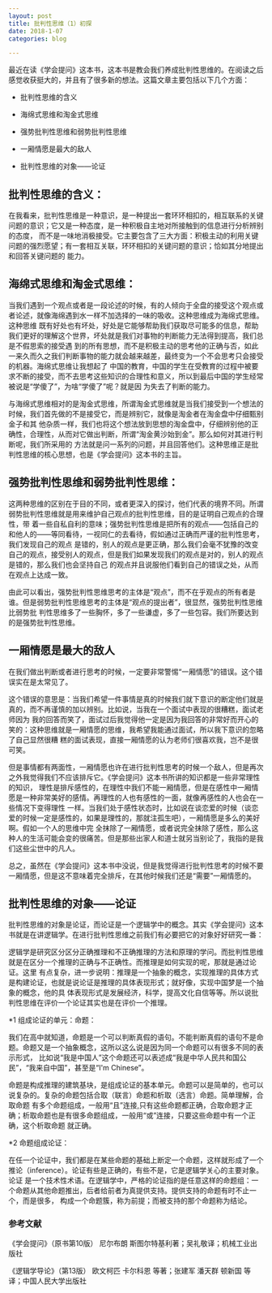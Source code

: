 ```yaml
---
layout: post
title: 批判性思维（1）初探
date: 2018-1-07
categories: blog

---
```


最近在读《学会提问》这本书，这本书是教会我们养成批判性思维的。在阅读之后感觉收获挺大的，并且有了很多新的想法。这篇文章主要包括以下几个方面：

* 批判性思维的含义

* 海绵式思维和淘金式思维

* 强势批判性思维和弱势批判性思维

* 一厢情愿是最大的敌人

* 批判性思维的对象——论证

## 批判性思维的含义：

在我看来，批判性思维是一种意识，是一种提出一套环环相扣的，相互联系的关键问题的意识；它又是一种态度，是一种积极自主地对所接触到的信息进行分析辨别的态度，
而不是一味地消极接受。它主要包含了三大方面：积极主动的利用关键问题的强烈愿望；有一套相互关联，环环相扣的关键问题的意识；恰如其分地提出和回答关键问题的
能力。

## 海绵式思维和淘金式思维：

当我们遇到一个观点或者是一段论述的时候，有的人倾向于全盘的接受这个观点或者论述，就像海绵遇到水一样不加选择的一味的吸收。这种思维成为海绵式思维。这种思维
既有好处也有坏处，好处是它能够帮助我们获取尽可能多的信息，帮助我们更好的理解这个世界，坏处就是我们对事物的判断能力无法得到提高，我们总是不假思索的接受遇
到的所有思想，而不是积极主动的思考他的正确与否，如此一来久而久之我们判断事物的能力就会越来越差，最终变为一个不会思考只会接受的机器。海绵式思维让我想起了
中国的教育，中国的学生在受教育的过程中被要求不断的接受，而不去思考这些知识的合理性和意义，所以到最后中国的学生经常被说是“学傻了”，为啥“学傻了”呢？就是因
为失去了判断的能力。

与海绵式思维相对的是淘金式思维，所谓淘金式思维就是当我们接受到一个想法的时候，我们首先做的不是接受它，而是辨别它，就像是淘金者在淘金盘中仔细甄别金子和其
他杂质一样，我们也将这个想法放到思想的淘金盘中，仔细辨别他的正确性，合理性，从而对它做出判断，所谓“淘金黄沙始到金”。那么如何对其进行判断呢，我们所采用的
方法就是问一系列的问题，并且回答他们。这种思维正是批判性思维的核心思想，也是《学会提问》这本书的主旨。

## 强势批判性思维和弱势批判性思维：

这两种思维的区别在于目的不同，或者更深入的探讨，他们代表的境界不同。所谓弱势批判性思维就是用来维护自己观点的批判性思维，目的是证明自己观点的合理性，带
着一些自私自利的意味；强势批判性思维是把所有的观点——包括自己的和他人的——等同看待，一视同仁的去看待，假如通过正确而严谨的批判性思考，我们发现自己的观点
是错的，别人的观点是更正确，那么我们会毫不犹豫的改变自己的观点，接受别人的观点，但是我们如果发现我们的观点是对的，别人的观点是错的，那么我们也会坚持自己
的观点并且说服他们看到自己的错误之处，从而在观点上达成一致。

由此可以看出，强势批判性思维思考的主体是“观点”，而不在乎观点的所有者是谁。但是弱势批判性思维思考的主体是“观点的提出者”，很显然，强势批判性思维比弱势批
判性思维多了一些胸怀，多了一些谦虚，多了一些包容。我们所要达到的是强势批判性思维。

##  一厢情愿是最大的敌人

在我们做出判断或者进行思考的时候，一定要非常警惕“一厢情愿”的错误。这个错误实在是太常见了。

这个错误的意思是：当我们希望一件事情是真的时候我们就下意识的断定他们就是真的，而不再谨慎的加以辨别。比如说，当我在一个面试中表现的很糟糕，面试老师因为
我的回答而笑了，面试过后我觉得他一定是因为我回答的非常好而开心的笑的：这种思维就是一厢情愿的思维，我希望我能通过面试，所以我下意识的忽略了自己显然很糟
糕的面试表现，直接一厢情愿的认为老师们很喜欢我，岂不是很可笑。

但是事情都有两面性，一厢情愿也许在进行批判性思考的时候一个敌人，但是再次之外我觉得我们不应该排斥它。《学会提问》这本书所讲的知识都是一些非常理性的知识，
理性是排斥感性的，在理性中我们不能一厢情愿，但是在感性中一厢情愿是一种非常美好的感情。再理性的人也有感性的一面，就像再感性的人也会在一些情况下变得理性
一样。当我们处于感性状态时，比如说在谈恋爱的时候（谈恋爱的时候一定是感性的，如果是理性的，那就注孤生吧），一厢情愿是多么的美好啊。假如一个人的思维中完
全抹除了一厢情愿，或者说完全抹除了感性，那么这种人的生活可能会变的很痛苦。但是那些出家人和道士就另当别论了，我指的是我们这些尘世中的凡人。

总之，虽然在《学会提问》这本书中没说，但是我觉得进行批判性思考的时候不要一厢情愿，但是这不意味着完全排斥，在其他时候我们还是“需要”一厢情愿的。

## 批判性思维的对象——论证

批判性思维的对象是论证，而论证是一个逻辑学中的概念。其实《学会提问》这本书就是在讲逻辑学。在进行批判性思维之前我们有必要把它的对象好好研究一番：

逻辑学是研究区分区分正确推理和不正确推理的方法和原理的学问。而批判性思维就是在区分一个推理的正确与不正确性。而推理是如何实现的呢，那就是通过论证。这里
有点复杂，进一步说明：推理是一个抽象的概念，实现推理的具体方式是构建论证，也就是说论证是推理的具体表现形式；就好像，实现中国梦是一个抽象的概念，他的具
体表现形式是发展经济，科学，提高文化自信等等。所以说批判性思维在评价一个论证其实也是在评价一个推理。

*1 组成论证的单元：命题：

我们在高中就知道，命题是一个可以判断真假的语句。不能判断真假的语句不是命题。命题又是一个抽象概念，这所以这么说是因为同一个命题可以有很多不同的表示形式，
比如说“我是中国人”这个命题还可以表述成“我是中华人民共和国公民”，“我来自中国”，甚至是“I'm Chinese”。

命题是构成推理的建筑基块，是组成论证的基本单元。命题可以是简单的，也可以说复杂的。复杂的命题包括合取（联言）命题和析取（选言）命题。简单理解，合取命题
有多个命题组成，一般用“且”连接,只有这些命题都正确，合取命题才正确；析取命题也是有很多命题组成，一般用“或”连接，只要这些命题中有一个正确，这个析取命题
就正确。

*2 命题组成论证：

在任一个论证中，我们都是在某些命题的基础上断定一个命题，这样就形成了一个推论（inference）。论证有些是正确的，有些不是，它是逻辑学关心的主要对象。论证
是一个技术性术语。在逻辑学中，严格的论证指的是任意这样的命题组：一个命题从其他命题推出，后者给前者为真提供支持。提供支持的命题有时不止一个，而是很多，
构成一个命题簇，称为前提；而被支持的那个命题称为结论。

### 参考文献

《学会提问》（原书第10版） 尼尔布朗 斯图尔特基利著；吴礼敬译；机械工业出版社

《逻辑学导论》（第13版） 欧文柯匹 卡尔科恩 等著；张建军 潘天群 顿新国 等译；中国人民大学出版社
